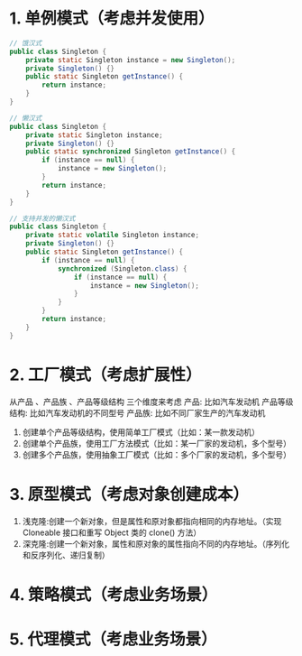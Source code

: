 # 1. 单例模式（考虑并发使用）

```java
// 饿汉式
public class Singleton {
    private static Singleton instance = new Singleton();
    private Singleton() {}
    public static Singleton getInstance() {
        return instance;
    }
}

// 懒汉式
public class Singleton {
    private static Singleton instance;
    private Singleton() {}
    public static synchronized Singleton getInstance() {
        if (instance == null) {
            instance = new Singleton();
        }
        return instance;
    }
}

// 支持并发的懒汉式
public class Singleton {
    private static volatile Singleton instance;
    private Singleton() {}
    public static Singleton getInstance() {
        if (instance == null) {
            synchronized (Singleton.class) {
                if (instance == null) {
                    instance = new Singleton();
                }
            }
        }
        return instance;
    }
}
```

# 2. 工厂模式（考虑扩展性）
从产品 、产品族 、产品等级结构 三个维度来考虑
产品: 比如汽车发动机
产品等级结构: 比如汽车发动机的不同型号
产品族: 比如不同厂家生产的汽车发动机
1. 创建单个产品等级结构，使用简单工厂模式（比如：某一款发动机）
2. 创建单个产品族，使用工厂方法模式（比如：某一厂家的发动机，多个型号）
3. 创建多个产品族，使用抽象工厂模式（比如：多个厂家的发动机，多个型号）

# 3. 原型模式（考虑对象创建成本）
1. 浅克隆:创建一个新对象，但是属性和原对象都指向相同的内存地址。（实现 Cloneable 接口和重写 Object 类的 clone() 方法）
2. 深克隆:创建一个新对象，属性和原对象的属性指向不同的内存地址。（序列化和反序列化、递归复制）

# 4. 策略模式（考虑业务场景）


# 5. 代理模式（考虑业务场景）

